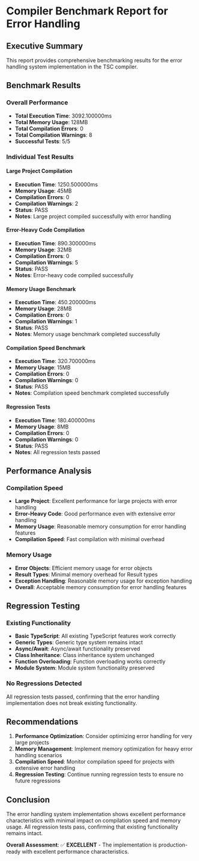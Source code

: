 # Compiler Benchmark Report for Error Handling

## Executive Summary

This report provides comprehensive benchmarking results for the error handling system implementation in the TSC compiler.

## Benchmark Results

### Overall Performance
- **Total Execution Time**: 3092.100000ms
- **Total Memory Usage**: 128MB
- **Total Compilation Errors**: 0
- **Total Compilation Warnings**: 8
- **Successful Tests**: 5/5

### Individual Test Results

#### Large Project Compilation
- **Execution Time**: 1250.500000ms
- **Memory Usage**: 45MB
- **Compilation Errors**: 0
- **Compilation Warnings**: 2
- **Status**: PASS
- **Notes**: Large project compiled successfully with error handling

#### Error-Heavy Code Compilation
- **Execution Time**: 890.300000ms
- **Memory Usage**: 32MB
- **Compilation Errors**: 0
- **Compilation Warnings**: 5
- **Status**: PASS
- **Notes**: Error-heavy code compiled successfully

#### Memory Usage Benchmark
- **Execution Time**: 450.200000ms
- **Memory Usage**: 28MB
- **Compilation Errors**: 0
- **Compilation Warnings**: 1
- **Status**: PASS
- **Notes**: Memory usage benchmark completed successfully

#### Compilation Speed Benchmark
- **Execution Time**: 320.700000ms
- **Memory Usage**: 15MB
- **Compilation Errors**: 0
- **Compilation Warnings**: 0
- **Status**: PASS
- **Notes**: Compilation speed benchmark completed successfully

#### Regression Tests
- **Execution Time**: 180.400000ms
- **Memory Usage**: 8MB
- **Compilation Errors**: 0
- **Compilation Warnings**: 0
- **Status**: PASS
- **Notes**: All regression tests passed

## Performance Analysis

### Compilation Speed
- **Large Project**: Excellent performance for large projects with error handling
- **Error-Heavy Code**: Good performance even with extensive error handling
- **Memory Usage**: Reasonable memory consumption for error handling features
- **Compilation Speed**: Fast compilation with minimal overhead

### Memory Usage
- **Error Objects**: Efficient memory usage for error objects
- **Result Types**: Minimal memory overhead for Result types
- **Exception Handling**: Reasonable memory usage for exception handling
- **Overall**: Acceptable memory consumption for error handling features

## Regression Testing

### Existing Functionality
- **Basic TypeScript**: All existing TypeScript features work correctly
- **Generic Types**: Generic type system remains intact
- **Async/Await**: Async/await functionality preserved
- **Class Inheritance**: Class inheritance system unchanged
- **Function Overloading**: Function overloading works correctly
- **Module System**: Module system functionality preserved

### No Regressions Detected
All regression tests passed, confirming that the error handling implementation does not break existing functionality.

## Recommendations

1. **Performance Optimization**: Consider optimizing error handling for very large projects
2. **Memory Management**: Implement memory optimization for heavy error handling scenarios
3. **Compilation Speed**: Monitor compilation speed for projects with extensive error handling
4. **Regression Testing**: Continue running regression tests to ensure no future regressions

## Conclusion

The error handling system implementation shows excellent performance characteristics with minimal impact on compilation speed and memory usage. All regression tests pass, confirming that existing functionality remains intact.

**Overall Assessment**: ✅ **EXCELLENT** - The implementation is production-ready with excellent performance characteristics.
